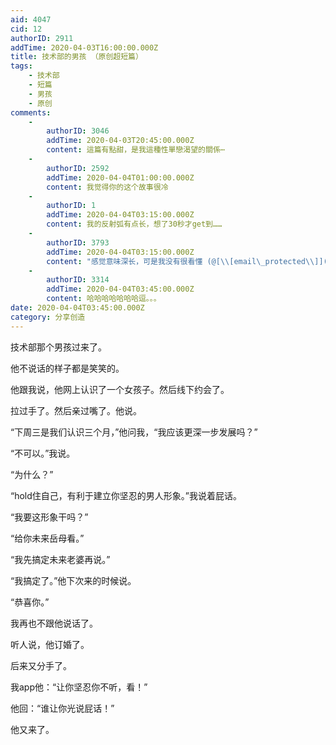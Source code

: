 ```yaml
---
aid: 4047
cid: 12
authorID: 2911
addTime: 2020-04-03T16:00:00.000Z
title: 技术部的男孩 （原创超短篇）
tags:
    - 技术部
    - 短篇
    - 男孩
    - 原创
comments:
    -
        authorID: 3046
        addTime: 2020-04-03T20:45:00.000Z
        content: 這篇有點甜，是我這種性單戀渴望的關係⋯
    -
        authorID: 2592
        addTime: 2020-04-04T01:00:00.000Z
        content: 我觉得你的这个故事很冷
    -
        authorID: 1
        addTime: 2020-04-04T03:15:00.000Z
        content: 我的反射弧有点长，想了30秒才get到……
    -
        authorID: 3793
        addTime: 2020-04-04T03:15:00.000Z
        content: "感觉意味深长，可是我没有很看懂 (@[\\[email\_protected\\]](/cdn-cgi/l/email-protection))"
    -
        authorID: 3314
        addTime: 2020-04-04T03:45:00.000Z
        content: 哈哈哈哈哈哈哈逗。。。
date: 2020-04-04T03:45:00.000Z
category: 分享创造
---
```


技术部那个男孩过来了。

他不说话的样子都是笑笑的。

他跟我说，他网上认识了一个女孩子。然后线下约会了。

拉过手了。然后亲过嘴了。他说。

“下周三是我们认识三个月，”他问我，“我应该更深一步发展吗？”

“不可以。”我说。

“为什么？”

“hold住自己，有利于建立你坚忍的男人形象。”我说着屁话。

“我要这形象干吗？”

“给你未来岳母看。”

“我先搞定未来老婆再说。”

“我搞定了。”他下次来的时候说。

“恭喜你。”

我再也不跟他说话了。

听人说，他订婚了。

后来又分手了。

我app他：“让你坚忍你不听，看！”

他回：“谁让你光说屁话！”

他又来了。
